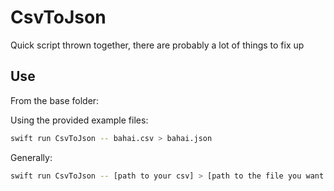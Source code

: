 # CsvToJson

Quick script thrown together, there are probably a lot of things to fix up

## Use

From the base folder:

Using the provided example files:
```sh
swift run CsvToJson -- bahai.csv > bahai.json
```

Generally:
```sh
swift run CsvToJson -- [path to your csv] > [path to the file you want to create]
```
